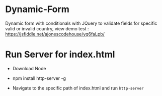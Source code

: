 # Dynamic-Form
Dynamic form with conditionals with JQuery to validate fields for specific valid or invalid country, view demo test : https://jsfiddle.net/ajonescodehouse/yq6faLpb/


# Run Server for index.html

- Download Node

- npm install http-server -g

- Navigate to the specific path of index.html and run  `http-server`